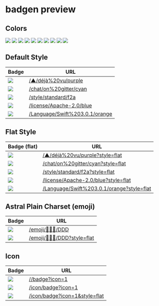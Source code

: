 # badgen preview

## Colors

![](/color/blue/blue)
![](/color/cyan/cyan)
![](/color/green/green)
![](/color/yellow/yellow)
![](/color/orange/orange)
![](/color/red/red)
![](/color/pink/pink)
![](/color/purple/purple)
![](/color/grey/grey)
![](/color/black/black)

## Default Style

| Badge | URL |
| --- | --- |
|![](/▲/déjà%20vu/purple) | [/▲/déjà%20vu/purple](/▲/déjà%20vu/purple) |
|![](/chat/on%20gitter/cyan) | [/chat/on%20gitter/cyan](/chat/on%20gitter/cyan) |
|![](/style/standard/f2a) | [/style/standard/f2a](/style/standard/f2a) |
|![](/license/Apache-2.0/blue) | [/license/Apache-2.0/blue](/license/Apache-2.0/blue) |
|![](/Language/Swift%203.0.1/orange) | [/Language/Swift%203.0.1/orange](/Language/Swift%203.0.1/orange) |

## Flat Style

| Badge (flat) | URL |
| --- | --- |
|![](/▲/déjà%20vu/purple?style=flat) | [/▲/déjà%20vu/purple?style=flat](/▲/déjà%20vu/purple?style=flat) |
|![](/chat/on%20gitter/cyan?style=flat) | [/chat/on%20gitter/cyan?style=flat](/chat/on%20gitter/cyan?style=flat) |
|![](/style/standard/f2a?style=flat) | [/style/standard/f2a?style=flat](/style/standard/f2a?style=flat) |
|![](/license/Apache-2.0/blue?style=flat) | [/license/Apache-2.0/blue?style=flat](/license/Apache-2.0/blue?style=flat) |
|![](/Language/Swift%203.0.1/orange?style=flat) | [/Language/Swift%203.0.1/orange?style=flat](/Language/Swift%203.0.1/orange?style=flat) |

## Astral Plain Charset (emoji)

| Badge | URL |
| --- | --- |
|![](/emoji/💩🤱🦄/DDD) | [/emoji/💩🤱🦄/DDD](/emoji/💩🤱🦄/DDD) |
|![](/emoji/💩🤱🦄/DDD?style=flat) | [/emoji/💩🤱🦄/DDD?style=flat](/emoji/💩🤱🦄/DDD?style=flat) |

## Icon

| Badge | URL |
| --- | --- |
| ![](http://localhost:3000//badge?icon=1) | [//badge?icon=1](http://localhost:3000//badge?icon=1)
| ![](/icon/badge?icon=1) | [/icon/badge?icon=1](/icon/badge?icon=1)
| ![](/icon/badge?icon=1&style=flat) | [/icon/badge?icon=1&style=flat](/icon/badge?icon=1&style=flat)
